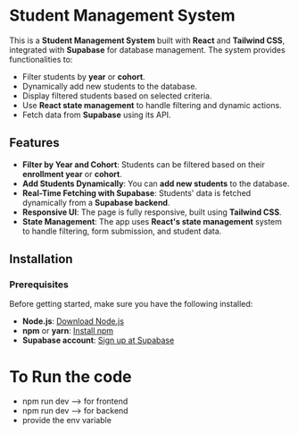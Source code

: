 # Student Management System 

This is a **Student Management System** built with **React** and **Tailwind CSS**, integrated with **Supabase** for database management. The system provides functionalities to:

- Filter students by **year** or **cohort**.
- Dynamically add new students to the database.
- Display filtered students based on selected criteria.
- Use **React state management** to handle filtering and dynamic actions.
- Fetch data from **Supabase** using its API.

## Features

- **Filter by Year and Cohort**: Students can be filtered based on their **enrollment year** or **cohort**.
- **Add Students Dynamically**: You can **add new students** to the database.
- **Real-Time Fetching with Supabase**: Students' data is fetched dynamically from a **Supabase backend**.
- **Responsive UI**: The page is fully responsive, built using **Tailwind CSS**.
- **State Management**: The app uses **React's state management** system to handle filtering, form submission, and student data.


## Installation

### Prerequisites

Before getting started, make sure you have the following installed:

- **Node.js**: [Download Node.js](https://nodejs.org/)
- **npm** or **yarn**: [Install npm](https://www.npmjs.com/get-npm)
- **Supabase account**: [Sign up at Supabase](https://supabase.com/)

# To Run the code

- npm run dev --> for frontend
- npm run dev --> for backend 
- provide the env variable 
